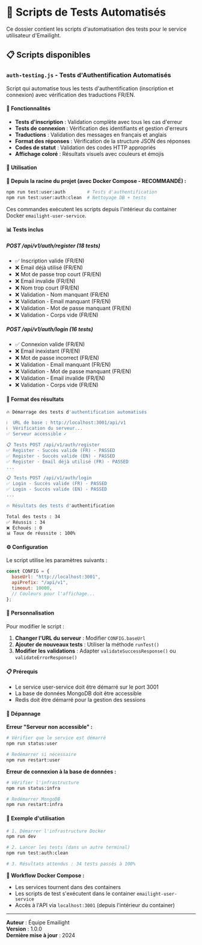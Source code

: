 # 🧪 Scripts de Tests Automatisés

Ce dossier contient les scripts d'automatisation des tests pour le service utilisateur d'Emailight.

## 📋 Scripts disponibles

### `auth-testing.js` - Tests d'Authentification Automatisés

Script qui automatise tous les tests d'authentification (inscription et connexion) avec vérification des traductions FR/EN.

#### 🎯 Fonctionnalités

- **Tests d'inscription** : Validation complète avec tous les cas d'erreur
- **Tests de connexion** : Vérification des identifiants et gestion d'erreurs
- **Traductions** : Validation des messages en français et anglais
- **Format des réponses** : Vérification de la structure JSON des réponses
- **Codes de statut** : Validation des codes HTTP appropriés
- **Affichage coloré** : Résultats visuels avec couleurs et émojis

#### 🚀 Utilisation

**🐳 Depuis la racine du projet (avec Docker Compose - RECOMMANDÉ) :**

```bash
npm run test:user:auth        # Tests d'authentification
npm run test:user:auth:clean  # Nettoyage DB + tests
```

Ces commandes exécutent les scripts depuis l'intérieur du container Docker `emailight-user-service`.

#### 📊 Tests inclus

##### **POST /api/v1/auth/register** (18 tests)

- ✅ Inscription valide (FR/EN)
- ❌ Email déjà utilisé (FR/EN)
- ❌ Mot de passe trop court (FR/EN)
- ❌ Email invalide (FR/EN)
- ❌ Nom trop court (FR/EN)
- ❌ Validation - Nom manquant (FR/EN)
- ❌ Validation - Email manquant (FR/EN)
- ❌ Validation - Mot de passe manquant (FR/EN)
- ❌ Validation - Corps vide (FR/EN)

##### **POST /api/v1/auth/login** (16 tests)

- ✅ Connexion valide (FR/EN)
- ❌ Email inexistant (FR/EN)
- ❌ Mot de passe incorrect (FR/EN)
- ❌ Validation - Email manquant (FR/EN)
- ❌ Validation - Mot de passe manquant (FR/EN)
- ❌ Validation - Email invalide (FR/EN)
- ❌ Validation - Corps vide (FR/EN)

#### 📝 Format des résultats

```bash
🔥 Démarrage des tests d'authentification automatisés

ℹ️  URL de base : http://localhost:3001/api/v1
ℹ️  Vérification du serveur...
✅ Serveur accessible ✓

📋 Tests POST /api/v1/auth/register
✅ Register - Succès valide (FR) - PASSED
✅ Register - Succès valide (EN) - PASSED
✅ Register - Email déjà utilisé (FR) - PASSED
...

📋 Tests POST /api/v1/auth/login
✅ Login - Succès valide (FR) - PASSED
✅ Login - Succès valide (EN) - PASSED
...

🔥 Résultats des tests d'authentification

Total des tests : 34
✅ Réussis : 34
❌ Échoués : 0
📊 Taux de réussite : 100%
```

#### ⚙️ Configuration

Le script utilise les paramètres suivants :

```javascript
const CONFIG = {
  baseUrl: "http://localhost:3001",
  apiPrefix: "/api/v1",
  timeout: 10000,
  // Couleurs pour l'affichage...
};
```

#### 🔧 Personnalisation

Pour modifier le script :

1. **Changer l'URL du serveur** : Modifier `CONFIG.baseUrl`
2. **Ajouter de nouveaux tests** : Utiliser la méthode `runTest()`
3. **Modifier les validations** : Adapter `validateSuccessResponse()` ou `validateErrorResponse()`

#### 📋 Prérequis

- Le service user-service doit être démarré sur le port 3001
- La base de données MongoDB doit être accessible
- Redis doit être démarré pour la gestion des sessions

#### 🐛 Dépannage

**Erreur "Serveur non accessible" :**

```bash
# Vérifier que le service est démarré
npm run status:user

# Redémarrer si nécessaire
npm run restart:user
```

**Erreur de connexion à la base de données :**

```bash
# Vérifier l'infrastructure
npm run status:infra

# Redémarrer MongoDB
npm run restart:infra
```

#### 📖 Exemple d'utilisation

```bash
# 1. Démarrer l'infrastructure Docker
npm run dev

# 2. Lancer les tests (dans un autre terminal)
npm run test:auth:clean

# 3. Résultats attendus : 34 tests passés à 100%
```

**🐳 Workflow Docker Compose :**

- Les services tournent dans des containers
- Les scripts de test s'exécutent dans le container `emailight-user-service`
- Accès à l'API via `localhost:3001` (depuis l'intérieur du container)

---

**Auteur** : Équipe Emailight  
**Version** : 1.0.0  
**Dernière mise à jour** : 2024
